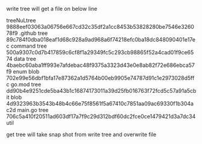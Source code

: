 write tree will get a file on below line

treeNuLtree 9888eef03063a06756e667cd32c35df2a1cc8453b53828280be7546e326078f9 .github
tree 89c784f0dba018eaf1d68c928a9ad968a6f74218efc0ba18dc848090401e17ec command
tree 500a9307c0d7b417859c6cf8f1a29349fc5c293cb98865f52a4cad01f9ce6574 data
tree 4baebc60aba1ff993e7afdebac48f9375a3323d43e0e8ab82f72e686ebca57f9 enum
blob 702e99e56dbf1bfa17e87362a1d5764b00eb9905e74787d91c1e2973028d5ffc go.mod
tree dd90b4e9251cde5ba43b1c16874173011a39d25fb016763f72fcd5c57a91a5cb it
blob 4d9323963b3543b48b4c66e75f8561f5a67410c7851aa09ac69330f1b304ac2d main.go
tree 706c5a410f20511ad603df17a7f9c29d312bdf60dc2fce0ce1479421d3a7dc34 util

get tree will take snap shot from write tree and overwrite file
